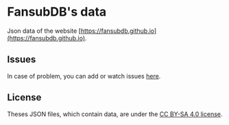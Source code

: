 # FansubDB's data

Json data of the website [https://fansubdb.github.io](https://fansubdb.github.io).

## Issues

In case of problem, you can add or watch issues [here](https://github.com/FansubDB/fansubdb.github.io/issues).

## License

Theses JSON files, which contain data, are under the [CC BY-SA 4.0 license][CCBYSA].

[CCBYSA]: http://creativecommons.org/licenses/by-sa/4.0/
